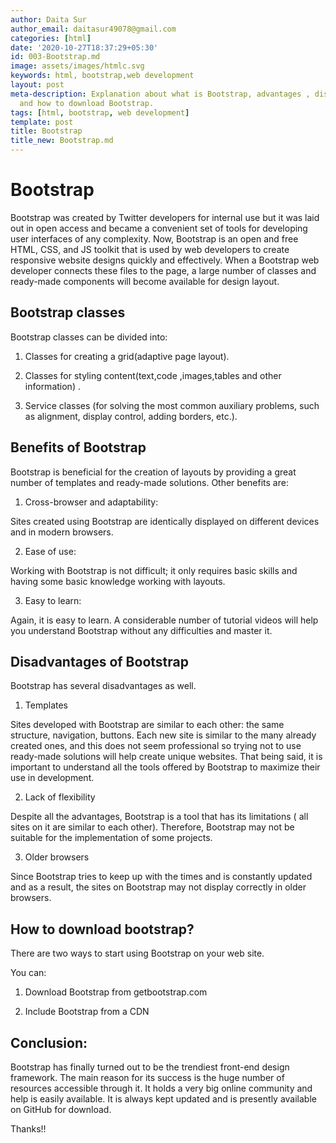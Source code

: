 ```yaml
---
author: Daita Sur
author_email: daitasur49078@gmail.com
categories: [html]
date: '2020-10-27T18:37:29+05:30'
id: 003-Bootstrap.md
image: assets/images/htmlc.svg
keywords: html, bootstrap,web development
layout: post
meta-description: Explanation about what is Bootstrap, advantages , disadvantages
  and how to download Bootstrap.
tags: [html, bootstrap, web development]
template: post
title: Bootstrap
title_new: Bootstrap.md
---
```




# Bootstrap



Bootstrap was created by Twitter developers for internal use but it was laid out in open access and became a convenient set of tools for developing user interfaces of any complexity. Now, Bootstrap is an open and free HTML, CSS, and JS toolkit that is used by web developers to create responsive website designs quickly and effectively. When a Bootstrap web developer connects these files to the page, a large number of classes and ready-made components will become available for design layout.





## Bootstrap classes 



Bootstrap classes can be divided into:



1. Classes for creating a grid(adaptive page layout).



2. Classes for styling content(text,code ,images,tables and other information) .



3. Service classes (for solving the most common auxiliary problems, such as alignment, display control, adding borders, etc.).





## Benefits of Bootstrap

Bootstrap is beneficial for the creation of layouts by providing a great number of templates and ready-made solutions. Other benefits are:



  1. Cross-browser and adaptability:

Sites created using Bootstrap are identically displayed on different devices and in modern browsers.

  2. Ease of use:

Working with Bootstrap is not difficult; it only requires basic skills and having some basic knowledge working with layouts.

  3. Easy to learn:

Again, it is easy to learn. A considerable number of tutorial videos will help you understand Bootstrap without any difficulties and master it.





## Disadvantages of Bootstrap

Bootstrap has several disadvantages as well.

  1. Templates

Sites developed with Bootstrap are similar to each other: the same structure, navigation, buttons. Each new site is similar to the many already created ones, and this does not seem professional so trying not to use ready-made solutions will help create unique websites. That being said, it is important to understand all the tools offered by Bootstrap to maximize their use in development.

 2. Lack of flexibility

Despite all the advantages, Bootstrap is a tool that has its limitations ( all sites on it are similar to each other). Therefore, Bootstrap may not be suitable for the implementation of some projects.

 3. Older browsers

Since Bootstrap tries to keep up with the times and is constantly updated and as a result, the sites on Bootstrap may not display correctly in older browsers.





## How to download bootstrap?

There are two ways to start using Bootstrap on your web site.

You can:

 1. Download Bootstrap from getbootstrap.com

 2. Include Bootstrap from a CDN





## Conclusion:

Bootstrap has finally turned out to be the trendiest front-end design framework. The main reason for its success is the huge number of resources accessible through it. It holds a very big online community and help is easily available. It is always kept updated and is presently available on GitHub for download.



Thanks!!
